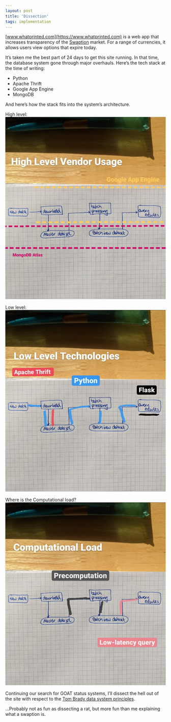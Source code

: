```yaml
---
layout: post
title: 'Dissection'
tags: implementation
---
```


[www.whatprinted.com](https://www.whatprinted.com) is a web app that increases transparency of the [Swaption](https://en.wikipedia.org/wiki/Swaption) market. 
For a range of currencies, it allows users view options that expire today. 

It’s taken me the best part of 24 days to get this site running. 
In that time, the database system gone through major overhauls. Here’s the tech stack at the time of writing:

* Python
* Apache Thrift
* Google App Engine
* MongoDB

And here’s how the stack fits into the system’s architecture.

High level:
![High Level Architecture](/images/blog_02_2021/IMG_20210227_124923_242_2.jpg)

Low level:
![Low Level Architecture](/images/blog_02_2021/IMG_20210227_125545_781_2.jpg)

Where is the Computational load?
![Computational Load Distribution](/images/blog_02_2021/IMG_20210227_125859_176_2.jpg)

Continuing our search for GOAT status systems, I’ll dissect the hell out of the site with respect to the [Tom Brady data system principles](https://www.neilchandarana.com/tom-brady-data-system/). 

...Probably not as fun as dissecting a rat, but more fun than me explaining what a swaption is. 
